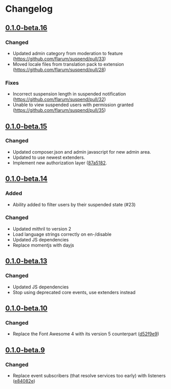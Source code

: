 # Changelog

## [0.1.0-beta.16](https://github.com/flarum/suspend/compare/v0.1.0-beta.15...v0.1.0-beta.16)

### Changed
- Updated admin category from moderation to feature (https://github.com/flarum/suspend/pull/33)
- Moved locale files from translation pack to extension (https://github.com/flarum/suspend/pull/28)

### Fixes
- Incorrect suspension length in suspended notification (https://github.com/flarum/suspend/pull/32)
- Unable to view suspended users with permission granted (https://github.com/flarum/suspend/pull/35)

## [0.1.0-beta.15](https://github.com/flarum/suspend/compare/v0.1.0-beta.14...v0.1.0-beta.15)

### Changed
- Updated composer.json and admin javascript for new admin area.
- Updated to use newest extenders.
- Implement new authorization layer ([87a5182](https://github.com/flarum/suspend/commit/87a518286b87064d1919f5a8a4b9f2cb384f44fe).

## [0.1.0-beta.14](https://github.com/flarum/suspend/compare/v0.1.0-beta.13...v0.1.0-beta.14)

### Added
- Ability added to filter users by their suspended state (#23)

### Changed
- Updated mithril to version 2
- Load language strings correctly on en-/disable
- Updated JS dependencies
- Replace momentjs with dayjs

## [0.1.0-beta.13](https://github.com/flarum/suspend/compare/v0.1.0-beta.12...v0.1.0-beta.13)

### Changed
- Updated JS dependencies
- Stop using deprecated core events, use extenders instead

## [0.1.0-beta.10](https://github.com/flarum/suspend/compare/v0.1.0-beta.9...v0.1.0-beta.10)

### Changed
- Replace the Font Awesome 4 with its version 5 counterpart ([d52f9e9](https://github.com/flarum/suspend/pull/21/commits/d52f9e9b810c51f294fafb4a3f580e5bd8c3ded8))

## [0.1.0-beta.9](https://github.com/flarum/suspend/compare/v0.1.0-beta.8...v0.1.0-beta.9)

### Changed
- Replace event subscribers (that resolve services too early) with listeners ([e84082e](https://github.com/flarum/suspend/commit/e84082ecb41262aa0a48001396759c72a892219e))

